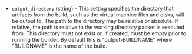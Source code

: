 <!-- Code generated from the comments of the OutputConfig struct in builder/vsphere/common/output_config.go; DO NOT EDIT MANUALLY -->

-   `output_directory` (string) - This setting specifies the directory that
    artifacts from the build, such as the virtual machine files and disks,
    will be output to. The path to the directory may be relative or
    absolute. If relative, the path is relative to the working directory
    packer is executed from. This directory must not exist or, if
    created, must be empty prior to running the builder. By default this is
    "output-BUILDNAME" where "BUILDNAME" is the name of the build.
    